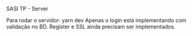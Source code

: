 SASI TP - Server

Para rodar o servidor: yarn dev
Apenas o login está implementando com validação no BD. Register e SSL ainda precisam ser implementados. 
